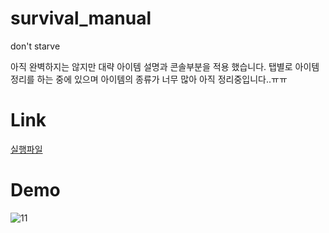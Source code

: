 # survival_manual
don't starve

아직 완벽하지는 않지만 대략 아이템 설명과 콘솔부분을 적용 했습니다.
탭별로 아이템 정리를 하는 중에 있으며 아이템의 종류가 너무 많아 아직 정리중입니다..ㅠㅠ

# Link
[실행파일](https://github.com/andrew8849/survival_manual/releases)

# Demo
![11](https://user-images.githubusercontent.com/48798922/106348639-fcfa0a80-630a-11eb-8528-dd0379c08839.gif)
